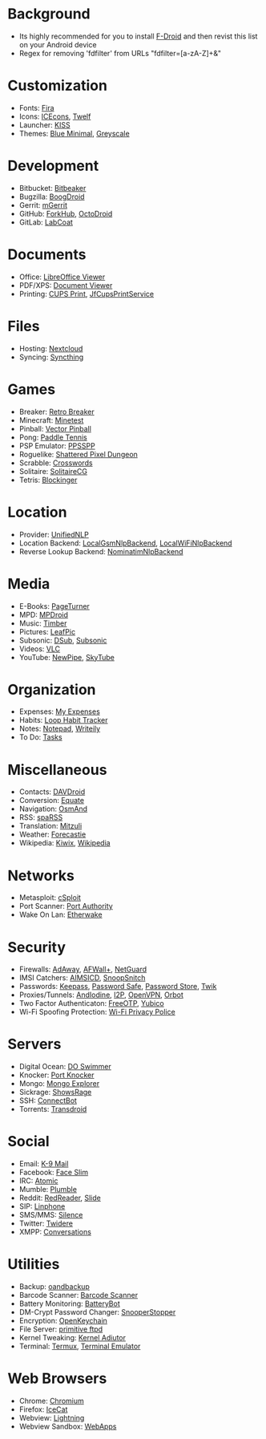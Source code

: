 # Background

* Its highly recommended for you to install [F-Droid](https://f-droid.org/repository/browse/?fdid=org.fdroid.fdroid) and then revist this list on your Android device
* Regex for removing 'fdfilter' from URLs "fdfilter=[a-zA-Z]+&"

# Customization
* Fonts: [Fira](https://f-droid.org/repository/browse/?fdid=org.mmk2410.cyngn.theme.fira)
* Icons: [ICEcons](https://f-droid.org/repository/browse/?fdid=ovh.ice.icecons), [Twelf](https://f-droid.org/repository/browse/?fdid=org.twelf.cmtheme)
* Launcher: [KISS](https://f-droid.org/repository/browse/?fdid=fr.neamar.kiss)
* Themes: [Blue Minimal](https://f-droid.org/repository/browse/?fdid=de.baumann.thema), [Greyscale](https://f-droid.org/repository/browse/?fdid=it.lucci.cm.greyscaletheme)

# Development
* Bitbucket: [Bitbeaker](https://f-droid.org/repository/browse/?fdid=com.saibotd.bitbeaker)
* Bugzilla: [BoogDroid](https://f-droid.org/repository/browse/?fdid=me.johnmh.boogdroid)
* Gerrit: [mGerrit](https://f-droid.org/repository/browse/?fdid=com.jbirdvegas.mgerrit)
* GitHub: [ForkHub](https://f-droid.org/repository/browse/?fdid=jp.forkhub), [OctoDroid](https://f-droid.org/repository/browse/?fdid=com.gh4a)
* GitLab: [LabCoat](https://f-droid.org/repository/browse/?fdid=com.commit451.gitlab)

# Documents
* Office: [LibreOffice Viewer](https://f-droid.org/repository/browse/?fdid=org.documentfoundation.libreoffice)
* PDF/XPS: [Document Viewer](https://f-droid.org/repository/browse/?fdid=org.sufficientlysecure.viewer) 
* Printing: [CUPS Print](https://f-droid.org/repository/browse/?fdid=io.github.benoitduffez.cupsprint), [JfCupsPrintService](https://f-droid.org/repository/browse/?fdid=com.jonbanjo.cupsprintservice)

# Files
* Hosting: [Nextcloud](https://f-droid.org/repository/browse/?fdid=com.nextcloud.client)
* Syncing: [Syncthing](https://f-droid.org/repository/browse/?fdid=com.nutomic.syncthingandroid)

# Games
* Breaker: [Retro Breaker](https://f-droid.org/repository/browse/?fdid=br.usp.ime.retrobreaker)
* Minecraft: [Minetest](https://f-droid.org/repository/browse/?fdid=net.minetest.minetest)
* Pinball: [Vector Pinball](https://f-droid.org/repository/browse/?fdid=com.dozingcatsoftware.bouncy)
* Pong: [Paddle Tennis](https://f-droid.org/repository/browse/?fdid=com.rogerbassonsrenart.paddletennis)
* PSP Emulator: [PPSSPP](https://f-droid.org/repository/browse/?fdid=org.ppsspp.ppsspp)
* Roguelike: [Shattered Pixel Dungeon](https://f-droid.org/repository/browse/?fdid=com.shatteredpixel.shatteredpixeldungeon)
* Scrabble: [Crosswords](https://f-droid.org/repository/browse/?fdid=org.eehouse.android.xw4)
* Solitaire: [SolitaireCG](https://f-droid.org/repository/browse/?fdid=net.sourceforge.solitaire_cg)
* Tetris: [Blockinger](https://f-droid.org/repository/browse/?fdid=org.blockinger.game)

# Location
* Provider: [UnifiedNLP](https://f-droid.org/repository/browse/?fdid=org.microg.nlp)
* Location Backend: [LocalGsmNlpBackend](https://f-droid.org/repository/browse/?fdid=org.fitchfamily.android.gsmlocation), [LocalWiFiNlpBackend](https://f-droid.org/repository/browse/?fdid=org.fitchfamily.android.wifi_backend)
* Reverse Lookup Backend: [NominatimNlpBackend](https://f-droid.org/repository/browse/?fdid=org.microg.nlp.backend.nominatim)

# Media
* E-Books: [PageTurner](https://f-droid.org/repository/browse/?fdid=net.nightwhistler.pageturner)
* MPD: [MPDroid](https://f-droid.org/repository/browse/?fdid=com.namelessdev.mpdroid)
* Music: [Timber](https://f-droid.org/repository/browse/?fdid=naman14.timber&fdpage=2)
* Pictures: [LeafPic](https://f-droid.org/repository/browse/?fdid=com.horaapps.leafpic)
* Subsonic: [DSub](https://f-droid.org/repository/browse/?fdid=github.daneren2005.dsub), [Subsonic](https://f-droid.org/repository/browse/?fdid=net.sourceforge.subsonic.androidapp)
* Videos: [VLC](https://f-droid.org/repository/browse/?fdid=org.videolan.vlc)
* YouTube: [NewPipe](https://f-droid.org/repository/browse/?fdid=org.schabi.newpipe), [SkyTube](https://f-droid.org/repository/browse/?fdid=free.rm.skytube.oss)

# Organization
* Expenses: [My Expenses](https://f-droid.org/repository/browse/?fdid=org.totschnig.myexpenses)
* Habits: [Loop Habit Tracker](https://f-droid.org/repository/browse/?fdid=org.isoron.uhabits)
* Notes: [Notepad](https://f-droid.org/repository/browse/?fdid=com.tomaszmarzeion.notepad), [Writeily](https://f-droid.org/repository/browse/?fdid=me.writeily)
* To Do: [Tasks](https://f-droid.org/repository/browse/?fdid=org.tasks)

# Miscellaneous
* Contacts: [DAVDroid](https://f-droid.org/repository/browse/?fdid=at.bitfire.davdroid)
* Conversion: [Equate](https://f-droid.org/repository/browse/?fdid=com.llamacorp.equate)
* Navigation: [OsmAnd](https://f-droid.org/repository/browse/?fdid=net.osmand.plus)
* RSS: [spaRSS](https://f-droid.org/repository/browse/?fdid=net.etuldan.sparss.floss)
* Translation: [Mitzuli](https://f-droid.org/repository/browse/?fdid=com.mitzuli)
* Weather: [Forecastie](https://f-droid.org/repository/browse/?fdid=cz.martykan.forecastie)
* Wikipedia: [Kiwix](https://f-droid.org/repository/browse/?fdid=org.kiwix.kiwixmobile), [Wikipedia](https://f-droid.org/repository/browse/?fdid=org.wikipedia)

# Networks
* Metasploit: [cSploit](https://f-droid.org/repository/browse/?ffdid=org.csploit.android)
* Port Scanner: [Port Authority](https://f-droid.org/repository/browse/?fdid=com.aaronjwood.portauthority)
* Wake On Lan: [Etherwake](https://f-droid.org/repository/browse/?fdid=org.schabi.etherwake)

# Security
* Firewalls: [AdAway](https://f-droid.org/repository/browse/?fdid=org.adaway), [AFWall+](https://f-droid.org/repository/browse/?fdid=dev.ukanth.ufirewall), [NetGuard](https://f-droid.org/repository/browse/?fdid=eu.faircode.netguard)
* IMSI Catchers: [AIMSICD](https://f-droid.org/repository/browse/?fdid=com.SecUpwN.AIMSICD), [SnoopSnitch](https://f-droid.org/repository/browse/?fdid=de.srlabs.snoopsnitch)
* Passwords: [Keepass](https://f-droid.org/repository/browse/?fdid=com.android.keepass), [Password Safe](https://f-droid.org/repository/browse/?fdid=com.jefftharris.passwdsafe&fdpage=2), [Password Store](https://f-droid.org/repository/browse/?fdid=com.zeapo.pwdstore), [Twik](https://f-droid.org/repository/browse/?fdid=com.reddyetwo.hashmypass.app)
* Proxies/Tunnels: [AndIodine](https://f-droid.org/repository/browse/?fdid=org.xapek.andiodine), [I2P](https://f-droid.org/repository/browse/?fdid=net.i2p.android.router), [OpenVPN](https://f-droid.org/repository/browse/?fdid=de.blinkt.openvpn), [Orbot](https://f-droid.org/repository/browse/?fdid=org.torproject.android)
* Two Factor Authenticaton: [FreeOTP](https://f-droid.org/repository/browse/?fdid=org.fedorahosted.freeotp), [Yubico](https://f-droid.org/repository/browse/?fdid=com.yubico.yubioath)
* Wi-Fi Spoofing Protection: [Wi-Fi Privacy Police](https://f-droid.org/repository/browse/?fdid=be.uhasselt.privacypolice)

# Servers
* Digital Ocean: [DO Swimmer](https://f-droid.org/repository/browse/?fdid=com.yassirh.digitalocean)
* Knocker: [Port Knocker](https://f-droid.org/repository/browse/?fdid=com.xargsgrep.portknocker)
* Mongo: [Mongo Explorer](https://f-droid.org/repository/browse/?fdid=com.innodroid.mongobrowser)
* Sickrage: [ShowsRage](https://f-droid.org/repository/browse/?fdid=com.mgaetan89.showsrage)
* SSH: [ConnectBot](https://f-droid.org/repository/browse/?fdid=org.connectbot)
* Torrents: [Transdroid](https://f-droid.org/repository/browse/?fdid=org.transdroid.full)

# Social
* Email: [K-9 Mail](https://f-droid.org/repository/browse/?fdid=com.fsck.k9)
* Facebook: [Face Slim](https://f-droid.org/repository/browse/?fdid=org.indywidualni.fblite)
* IRC: [Atomic](https://f-droid.org/repository/browse/?fdid=indrora.atomic)
* Mumble: [Plumble](https://f-droid.org/repository/browse/?fdid=com.morlunk.mumbleclient)
* Reddit: [RedReader](https://f-droid.org/repository/browse/?fdid=org.quantumbadger.redreader), [Slide](https://f-droid.org/repository/browse/?fdid=me.ccrama.redditslide)
* SIP: [Linphone](https://f-droid.org/repository/browse/?fdid=org.linphone)
* SMS/MMS: [Silence](https://f-droid.org/repository/browse/?fdid=org.smssecure.smssecure)
* Twitter: [Twidere](https://f-droid.org/repository/browse/?fdid=org.mariotaku.twidere)
* XMPP: [Conversations](https://f-droid.org/repository/browse/?fdid=eu.siacs.conversations)

# Utilities
* Backup: [oandbackup](https://f-droid.org/repository/browse/?fdid=dk.jens.backup)
* Barcode Scanner: [Barcode Scanner](https://f-droid.org/repository/browse/?fdid=com.google.zxing.client.android)
* Battery Monitoring: [BatteryBot](https://f-droid.org/repository/browse/?fdid=com.darshancomputing.BatteryIndicatorPro)
* DM-Crypt Password Changer: [SnooperStopper](https://f-droid.org/repository/browse/?fdid=cz.eutopia.snooperstopper)
* Encryption: [OpenKeychain](https://f-droid.org/repository/browse/?fdid=org.sufficientlysecure.keychain)
* File Server: [primitive ftpd](https://f-droid.org/repository/browse/?fdid=org.primftpd)
* Kernel Tweaking: [Kernel Adiutor](https://f-droid.org/repository/browse/?fdid=com.grarak.kerneladiutor)
* Terminal: [Termux](https://f-droid.org/repository/browse/?fdid=com.termux), [Terminal Emulator](https://f-droid.org/repository/browse/?fdid=jackpal.androidterm)

# Web Browsers
* Chrome: [Chromium](https://f-droid.org/repository/browse/?fdid=com.anddevw.getchromium)
* Firefox: [IceCat](https://f-droid.org/repository/browse/?fdid=org.gnu.icecat)
* Webview: [Lightning](https://f-droid.org/repository/browse/?fdid=acr.browser.lightning)
* Webview Sandbox: [WebApps](https://f-droid.org/repository/browse/?fdid=com.tobykurien.webapps)
